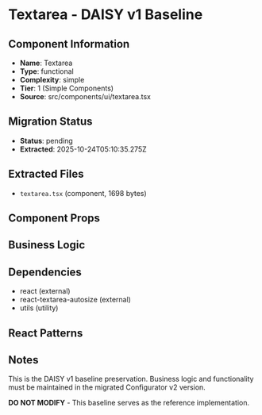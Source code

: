 # Textarea - DAISY v1 Baseline

## Component Information

- **Name**: Textarea
- **Type**: functional
- **Complexity**: simple
- **Tier**: 1 (Simple Components)
- **Source**: src/components/ui/textarea.tsx

## Migration Status

- **Status**: pending
- **Extracted**: 2025-10-24T05:10:35.275Z

## Extracted Files

- `textarea.tsx` (component, 1698 bytes)

## Component Props



## Business Logic



## Dependencies

- react (external)
- react-textarea-autosize (external)
- utils (utility)

## React Patterns



## Notes

This is the DAISY v1 baseline preservation. Business logic and functionality
must be maintained in the migrated Configurator v2 version.

**DO NOT MODIFY** - This baseline serves as the reference implementation.
